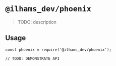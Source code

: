 # `@ilhams_dev/phoenix`

> TODO: description

## Usage

```
const phoenix = require('@ilhams_dev/phoenix');

// TODO: DEMONSTRATE API
```
